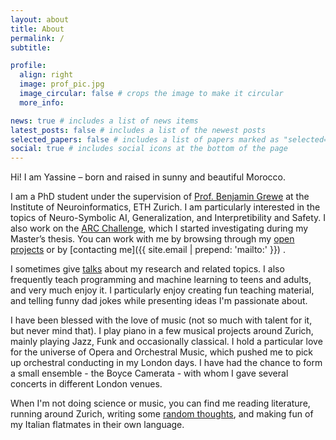 ```yaml
---
layout: about
title: About
permalink: /
subtitle: 

profile:
  align: right
  image: prof_pic.jpg
  image_circular: false # crops the image to make it circular
  more_info:

news: true # includes a list of news items
latest_posts: false # includes a list of the newest posts
selected_papers: false # includes a list of papers marked as "selected={true}"
social: true # includes social icons at the bottom of the page
---
```


Hi! I am Yassine – born and raised in sunny and beautiful Morocco.

I am a PhD student under the supervision of [Prof. Benjamin Grewe](https://grewelab.org/biography/) at the Institute of Neuroinformatics, ETH Zurich. I am particularly interested in the topics of Neuro-Symbolic AI, Generalization, and Interpretibility and Safety. I also work on the [ARC Challenge](https://www.kaggle.com/c/abstraction-and-reasoning-challenge), which I started investigating during my Master’s thesis. You can work with me by browsing through my [open projects](/projects/) or by [contacting me]({{ site.email | prepend: 'mailto:' }}) . 

I sometimes give [talks](/talks/) about my research and related topics. I also frequently teach programming and machine learning to teens and adults, and very much enjoy it. I particularly enjoy creating fun teaching material, and telling funny dad jokes while presenting ideas I'm passionate about.  

I have been blessed with the love of music (not so much with talent for it, but never mind that). I play piano in a few musical projects around Zurich, mainly playing Jazz, Funk and occasionally classical. I hold a particular love for the universe of Opera and Orchestral Music, which pushed me to pick up orchestral conducting in my London days. I have had the chance to form a small ensemble - the Boyce Camerata - with whom I gave several concerts in different London venues.

When I'm not doing science or music, you can find me reading literature, running around Zurich, writing some [random thoughts](/blog/), and making fun of my Italian flatmates in their own language. 
